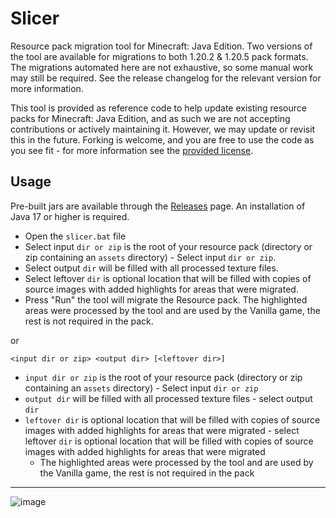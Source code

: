 # Slicer
Resource pack migration tool for Minecraft: Java Edition.
Two versions of the tool are available for migrations to both 1.20.2 & 1.20.5 pack formats. 
The migrations automated here are not exhaustive, so some manual work may still be required. See the release changelog for the relevant version for more information.

This tool is provided as reference code to help update existing resource packs for Minecraft: Java Edition, and as such we are not accepting contributions or actively maintaining it. However, we may update or revisit this in the future. Forking is welcome, and you are free to use the code as you see fit - for more information see the [provided license](LICENSE).

## Usage
Pre-built jars are available through the [Releases](https://github.com/satanicantichrist/slicer-gui/releases) page. An installation of Java 17 or higher is required.

- Open the `slicer.bat` file 
- Select input `dir or zip` is the root of your resource pack (directory or zip containing an `assets` directory)	- Select input `dir or zip`.
- Select output `dir` will be filled with all processed texture files.
- Select leftover `dir` is optional location that will be filled with copies of source images with added highlights for areas that were migrated.
- Press "Run" the tool will migrate the Resource pack.
The highlighted areas were processed by the tool and are used by the Vanilla game, the rest is not required in the pack.

or

`<input dir or zip> <output dir> [<leftover dir>]`
- `input dir or zip` is the root of your resource pack (directory or zip containing an `assets` directory)	- Select input `dir or zip`
- `output dir` will be filled with all processed texture files	- select output `dir`
- `leftover dir` is optional location that will be filled with copies of source images with added highlights for areas that were migrated	- select leftover `dir` is optional location that will be filled with copies of source images with added highlights for areas that were migrated
  - The highlighted areas were processed by the tool and are used by the Vanilla game, the rest is not required in the pack
 ---
![image](https://github.com/satanicantichrist/slicer-gui/assets/72868272/b14abfb1-da29-44fb-97d6-2cf6208d2823)

